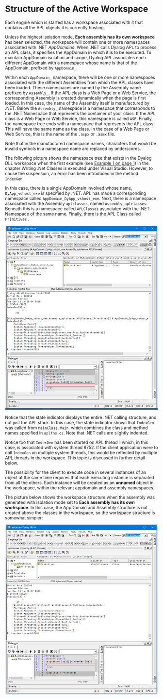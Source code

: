 # Structure of the Active Workspace

Each engine which is started has a workspace associated with it that contains all the APL objects it is currently hosting.

Unless the highest isolation mode, **Each assembly has its own workspace** has been selected, the workspace will contain one or more namespaces associated with .NET *AppDomains*. When .NET calls Dyalog APL to process an APL class, it specifies the AppDomain in which it is to be executed. To maintain AppDomain isolation and scope, Dyalog APL associates each different AppDomain with a namespace whose name is that of the AppDomain, prefixed by `AppDomain_`.

Within each `AppDomain_` namespace, there will be one or more namespaces associated with the different Assemblies from which the APL classes have been loaded. These namespaces are named by the Assembly name prefixed by `Assembly_`. If the APL class is a Web Page or a Web Service, the corresponding Assembly is created dynamically when the page is first loaded. In this case, the name of the Assembly itself is manufactured by .NET. Below the `Assembly_` namespace is a namespace that corresponds to the .NET Namespace that represents the container of your class. If the APL class is a Web Page or Web Service, this namespace is called `ASP`. Finally, the namespace tree ends with a namespace that represents the APL class. This will have the same name as the class. In the case of a Web Page or Web Service, this is the name of the `.aspx` or `.asmx` file.

Note that in the manufactured namespace names, characters that would be invalid symbols in a namespace name are replaced by underscores.

The following picture shows the namespace tree that exists in the Dyalog DLL workspace when the first example (see [Example 1 on page 1](../writing-net-classes/aplclasses1.md)) in the chapter Writing .Net Classes is executed under Visual Studio. However, to cause the suspension, an error has been introduced in the method  `IndexGen`.

In this case, there is a single AppDomain involved whose name, `DyApp_vshost_exe` is specified by .NET. APL has made a corresponding namespace called `AppDomain_DyApp_vshost_exe`. Next, there is a namespace associated with the Assembly `aplclasses`, named `Assembly_aplclasses`. Beneath this is a namespace called `APLClasses` associated with the .NET Namespace of the same name. Finally, there is the APL Class called `Primitives` .

![workspace structure1](../img/workspace-structure1.png)

Notice that the state indicator displays the entire .NET calling structure, and not just the APL stack. In this case, the state indicator shows that `IndexGen` was called from `MainClass.Main`, which combines the class and method names specified in `aplfns.cs`. Note that .NET calls are slightly indented.

Notice too that `IndexGen` has been started on APL thread 1 which, in this case, is associated with system thread 8752. If the client application were to call `IndexGen` on multiple system threads, this would be reflected by multiple APL threads in the workspace. This topic is discussed in further detail below.

The possibility for the client to execute code in several instances of an object at the same time requires that each executing instance is separated from all the others. Each instance will be created as an **unnamed** object in the workspace, within the relevant appdomain and assembly namespaces.

The picture below shows the workspace structure when the assembly was generated with isolation mode set to **Each assembly has its own workspace**. In this case, the AppDomain and Assembly structure is not created above the classes  in the workspace, so the workspace structure is somewhat simpler:

![workspace structure2](../img/workspace-structure2.png)
